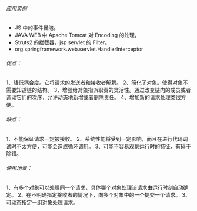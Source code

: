 

###### 应用实例 
* JS 中的事件冒泡。 
* JAVA WEB 中 Apache Tomcat 对 Encoding 的处理，
* Struts2 的拦截器，jsp servlet 的 Filter。
* org.springframework.web.servlet.HandlerInterceptor 

###### 优点： 
1、降低耦合度。它将请求的发送者和接收者解耦。 
2、简化了对象。使得对象不需要知道链的结构。 
3、增强给对象指派职责的灵活性。通过改变链内的成员或者调动它们的次序，允许动态地新增或者删除责任。 
4、增加新的请求处理类很方便。

###### 缺点： 
1、不能保证请求一定被接收。 
2、系统性能将受到一定影响，而且在进行代码调试时不太方便，可能会造成循环调用。 
3、可能不容易观察运行时的特征，有碍于除错。

###### 使用场景： 

1、有多个对象可以处理同一个请求，具体哪个对象处理该请求由运行时刻自动确定。 
2、在不明确指定接收者的情况下，向多个对象中的一个提交一个请求。
3、可动态指定一组对象处理请求。